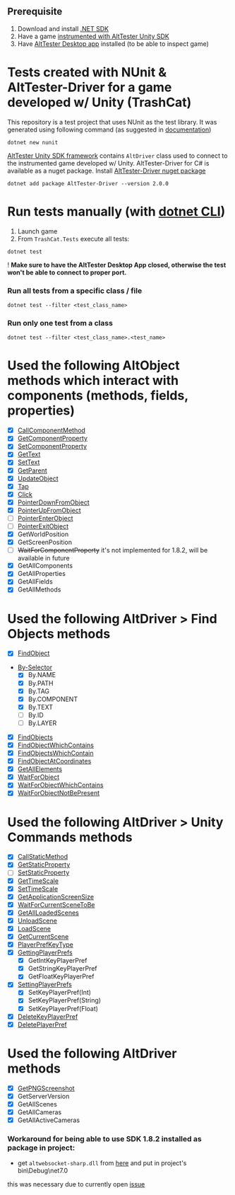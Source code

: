 ## Prerequisite

1. Download and install [.NET SDK](https://dotnet.microsoft.com/en-us/download)
2. Have a game [instrumented with AltTester Unity SDK](https://alttester.com/docs/sdk/pages/get-started.html#instrument-your-game-with-alttester-unity-sdk)
3. Have [AltTester Desktop app](https://alttester.com/alttester/) installed (to be able to inspect game)

# Tests created with NUnit & AltTester-Driver for a game developed w/ Unity (TrashCat)

This repository is a test project that uses NUnit as the test library. It was generated using following command (as suggested in [documentation](https://learn.microsoft.com/en-us/dotnet/core/testing/unit-testing-with-nunit#creating-the-test-project))

```
dotnet new nunit
```

[AltTester Unity SDK framework](https://alttester.com/docs/sdk/) contains `AltDriver` class used to connect to the instrumented game developed w/ Unity. AltTester-Driver for C# is available as a nuget package. Install [AltTester-Driver nuget package](https://www.nuget.org/packages/AltTester-Driver#versions-body-tab)

```
dotnet add package AltTester-Driver --version 2.0.0
```

# Run tests manually (with [dotnet CLI](https://learn.microsoft.com/en-us/dotnet/core/tools/dotnet-test))

1. Launch game
2. From `TrashCat.Tests` execute all tests:

```
dotnet test
```

! **Make sure to have the AltTester Desktop App closed, otherwise the test won't be able to connect to proper port.**

### Run all tests from a specific class / file

```
dotnet test --filter <test_class_name>
```

### Run only one test from a class

```
dotnet test --filter <test_class_name>.<test_name>
```

# Used the following AltObject methods which interact with components (methods, fields, properties)

- [x] [CallComponentMethod](https://alttester.com/docs/sdk/pages/commands.html#callcomponentmethod)
- [x] [GetComponentProperty](https://alttester.com/docs/sdk/pages/commands.html#getcomponentproperty)
- [x] [SetComponentProperty](https://alttester.com/docs/sdk/pages/commands.html#setcomponentproperty)
- [x] [GetText](https://alttester.com/docs/sdk/pages/commands.html#gettext)
- [x] [SetText](https://alttester.com/docs/sdk/pages/commands.html#settext)
- [x] [GetParent](https://alttester.com/docs/sdk/pages/commands.html#getparent)
- [x] [UpdateObject](https://alttester.com/docs/sdk/pages/commands.html#updateobject)
- [x] [Tap](https://alttester.com/docs/sdk/pages/commands.html#id1)
- [x] [Click](https://alttester.com/docs/sdk/pages/commands.html#id2)
- [x] [PointerDownFromObject](https://alttester.com/docs/sdk/pages/commands.html#pointerdown)
- [x] [PointerUpFromObject](https://alttester.com/docs/sdk/pages/commands.html#pointerup)
- [ ] [PointerEnterObject](https://alttester.com/docs/sdk/pages/commands.html#pointerenter)
- [ ] [PointerExitObject](https://alttester.com/docs/sdk/pages/commands.html#pointerexit)
- [x] GetWorldPosition
- [x] GetScreenPosition
- [ ] ~~WaitForComponentProperty~~ it's not implemented for 1.8.2, will be available in future
- [x] GetAllComponents
- [x] GetAllProperties
- [x] GetAllFields
- [x] GetAllMethods

# Used the following AltDriver > Find Objects methods
- [x] [FindObject](https://alttester.com/docs/sdk/pages/commands.html#findobject)
- [By-Selector](https://alttester.com/docs/sdk/pages/commands.html#by-selector)
    - [x] By.NAME
    - [x] By.PATH
    - [x] By.TAG
    - [x] By.COMPONENT
    - [x] By.TEXT
    - [ ] By.ID
    - [ ] By.LAYER
- [x] [FindObjects](https://alttester.com/docs/sdk/pages/commands.html#findobjects)
- [x] [FindObjectWhichContains](https://alttester.com/docs/sdk/pages/commands.html#findobjectwhichcontains)
- [x] [FindObjectsWhichContain](https://alttester.com/docs/sdk/pages/commands.html#findobjectswhichcontain)
- [x] [FindObjectAtCoordinates](https://alttester.com/docs/sdk/pages/commands.html#findobjectatcoordinates)
- [x] [GetAllElements](https://alttester.com/docs/sdk/pages/commands.html#getallelements)
- [x] [WaitForObject](https://alttester.com/docs/sdk/pages/commands.html#waitforobject)
- [x] [WaitForObjectWhichContains](https://alttester.com/docs/sdk/pages/commands.html#waitforobjectwhichcontains)
- [x] [WaitForObjectNotBePresent](https://alttester.com/docs/sdk/pages/commands.html#waitforobjectnotbepresent)

# Used the following AltDriver > Unity Commands methods
- [x] [CallStaticMethod](https://alttester.com/docs/sdk/pages/commands.html#callstaticmethod)
- [x] [GetStaticProperty](https://alttester.com/docs/sdk/pages/commands.html#getstaticproperty)
- [ ] [SetStaticProperty](https://alttester.com/docs/sdk/pages/commands.html#setstaticproperty)
- [x] [GetTimeScale](https://alttester.com/docs/sdk/pages/commands.html#gettimescale)
- [x] [SetTimeScale](https://alttester.com/docs/sdk/pages/commands.html#settimescale)
- [x] [GetApplicationScreenSize](https://alttester.com/docs/sdk/pages/commands.html#getapplicationscreensize)
- [x] [WaitForCurrentSceneToBe](https://alttester.com/docs/sdk/pages/commands.html#waitforcurrentscenetobe)
- [x] [GetAllLoadedScenes](https://alttester.com/docs/sdk/pages/commands.html#getallloadedscenes)
- [x] [UnloadScene](https://alttester.com/docs/sdk/pages/commands.html#unloadscene)
- [x] [LoadScene](https://alttester.com/docs/sdk/pages/commands.html#loadscene)
- [x] [GetCurrentScene](https://alttester.com/docs/sdk/pages/commands.html#getcurrentscene)
- [x] [PlayerPrefKeyType](https://alttester.com/docs/sdk/pages/commands.html#playerprefkeytype)
- [x] [GettingPlayerPrefs](https://alttester.com/docs/sdk/pages/commands.html#gettingplayerprefs)
    - [x] GetIntKeyPlayerPref
    - [x] GetStringKeyPlayerPref
    - [x] GetFloatKeyPlayerPref
- [x] [SettingPlayerPrefs](https://alttester.com/docs/sdk/pages/commands.html#settingplayerprefs)
    - [x] SetKeyPlayerPref(Int)
    - [x] SetKeyPlayerPref(String)
    - [x] SetKeyPlayerPref(Float)
- [x] [DeleteKeyPlayerPref](https://alttester.com/docs/sdk/pages/commands.html#deletekeyplayerpref)
- [x] [DeletePlayerPref](https://alttester.com/docs/sdk/pages/commands.html#deleteplayerpref)

# Used the following AltDriver methods
- [x] [GetPNGScreenshot](https://alttester.com/docs/sdk/pages/commands.html#getpngscreenshot)
- [x] GetServerVersion
- [x] GetAllScenes
- [x] GetAllCameras
- [x] GetAllActiveCameras

### Workaround for being able to use SDK 1.8.2 installed as package in project:
- get `altwebsocket-sharp.dll` from [here](https://github.com/alttester/AltTester-Unity-SDK/tree/development/Assets/AltTester/3rdParty/websocket-sharp/netstandard2.0) and put in project's bin\Debug\net7.0

this was necessary due to currently open [issue](https://github.com/alttester/AltTester-Unity-SDK/issues/1192) 